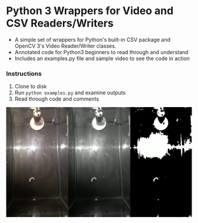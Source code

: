# Python 3 Wrappers for Video and CSV Readers/Writers
- A simple set of wrappers for Python's built-in CSV package and OpenCV 3's Video Reader/Writer classes.
- Annotated code for Python3 beginners to read through and understand
- Includes an examples.py file and sample video to see the code in action

### Instructions
1. Clone to disk
2. Run `python examples.py` and examine outputs
3. Read through code and comments
<img src="silkworm1_triple.png">
